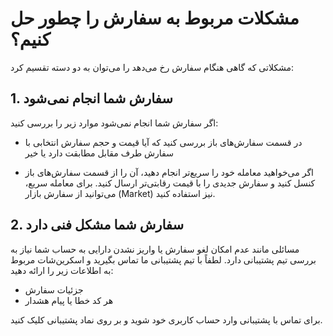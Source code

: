 # مشکلات مربوط به سفارش را چطور حل کنیم؟

مشکلاتی که گاهی هنگام سفارش رخ می‌دهد را می‌توان به دو دسته تقسیم کرد: 

## 1.	سفارش شما انجام نمی‌شود
اگر سفارش شما انجام نمی‌شود موارد زیر را بررسی کنید:
-	در قسمت سفارش‌های باز بررسی کنید که آیا قیمت و حجم سفارش انتخابی با سفارش طرف مقابل مطابقت دارد یا خیر

-	اگر می‌خواهید معامله خود را سریع‌تر انجام دهید، آن را از قسمت سفارش‌های باز کنسل کنید و سفارش جدیدی را با قیمت رقابتی‌تر ارسال کنید. برای معامله سریع، می‌توانید از سفارش بازار (Market)  نیز استفاده کنید.

## 2.	سفارش شما مشکل فنی دارد

مسائلی مانند عدم امکان لغو سفارش  یا واریز نشدن دارایی به حساب شما نیاز به بررسی تیم پشتیبانی دارد. لطفاً با تیم پشتیبانی ما تماس بگیرید و اسکرین‌شات مربوط به اطلاعات زیر را ارائه دهید:

-	جزئیات سفارش
-	هر کد خطا یا پیام هشدار

برای تماس با پشتیبانی وارد حساب کاربری خود شوید و بر روی نماد 
پشتیبانی کلیک کنید.
 